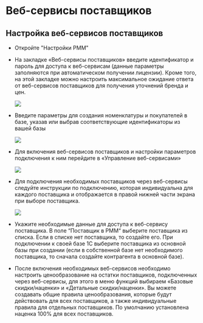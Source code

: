 # Веб-сервисы поставщиков

## Настройка веб-сервисов поставщиков

* Откройте "Настройки РММ"
* На закладке «Веб-сервисы поставщиков» введите идентификатор и пароль для доступа к веб-сервисам \(данные параметры заполняются при автоматическом получении лицензии\). Кроме того, на этой закладке можно настроить максимальное ожидание ответа от веб-сервисов поставщиков для получения уточнений бренда и цен.

  ![](https://lh6.googleusercontent.com/YetUvSG10ArAEMZGJo8myMP6Xl68NjaB3iKQs7b0PUs1vRzqaG0OyCSX5DNaB66XLWoudrtY6KsZjaWZVRl0GMlTapL9JYYBEh_NYkIxPMednIU90PqLEtzRymsSH6qouyQyz3cv)

* Введите параметры для создания номенклатуры и покупателей в базе, указав или выбрав соответствующие идентификаторы из вашей базы

  ![](https://lh6.googleusercontent.com/L3HMieWaNPUmDNqwweeFSpn_wueHe-lEmf2B5g8XqFZmE7HMwWE3f0WxofzgUd0UYq9gavZCB3hwYh7ZlJOWqxlpZktOc9BPQuuVW3fWH_0tBknfceMGvW3Plt96SNBG4DS0PqBt)

* Для включения веб-сервисов поставщиков и настройки параметров подключения к ним перейдите в «Управление веб-сервисами»

  ![](https://lh4.googleusercontent.com/UxT6N8z6O5iV_M_CTE7odI7qD8sbq_efDgqnoGnINwqsrUuNbjORkUejgnJji6KDQC4ia1hLKJw8yr3lvJNEt9gl9c5TK8KWC4H_QTz2yv0uo7IqKi8UzQpAipZ9nMMq4cNMWkPX)

* Для подключения необходимых поставщиков через веб-сервисы следуйте инструкции по подключению, которая индивидуальна для каждого поставщика и отображается в правой нижней части экрана при выборе поставщика.

  ![](https://lh5.googleusercontent.com/j9lfF-JBe_UMFFGteemYX-jQ4N4xpFrsZjjlr6qDCmanVFDTKCXF-Ob_ZFMpJH4aMG-V2sy-1lBfx9Q0xHpjZW2XD6owxzc9GrQGzxoLT-7hU7v3c9d7OSYrqRZmJVI-8pWwnJunaT_e41-44g)

* Укажите необходимые данные для доступа к веб-сервису поставщика. В поле “Поставщик в РММ“ выберите поставщика из списка. Если в списке нет поставщика, то создайте его. При подключении к своей базе 1С выберите поставщика из основной базы при создании \(если в собственной базе нет необходимого поставщика, то сначала создайте контрагента в основной базе\).
* После включения необходимых веб-сервисов необходимо настроить ценообразование на остатки поставщиков, подключенных через веб-сервисы, для этого в меню функций выбираем «Базовые скидки/наценки» и «Детальные скидки/наценки». Вы можете создавать общие правила ценообразования, которые будут действовать для всех поставщиков, а также индивидуальные правила для отдельных поставщиков. По умолчанию установлена наценка 100% для всех поставщиков.

